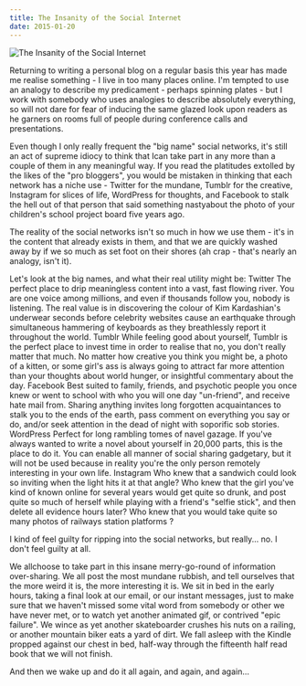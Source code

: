 ```yaml
---
title: The Insanity of the Social Internet
date: 2015-01-20
---
```


![The Insanity of the Social Internet](https://source.unsplash.com/Pll7AP6NFpY/1600x900)

Returning to writing a personal blog on a regular basis this year has made me realise something - I live in too many places online. I'm tempted to use an analogy to describe my predicament - perhaps spinning plates - but I work with somebody who uses analogies to describe absolutely everything, so will not dare for fear of inducing the same glazed look upon readers as he garners on rooms full of people during conference calls and presentations.

Even though I only really frequent the "big name" social networks, it's still an act of supreme idiocy to think that Ican take part in any more than a couple of them in any meaningful way. If you read the platitudes extolled by the likes of the "pro bloggers", you would be mistaken in thinking that each network has a niche use - Twitter for the mundane, Tumblr for the creative, Instagram for slices of life, WordPress for thoughts, and Facebook to stalk the hell out of that person that said something nastyabout the photo of your children's school project board five years ago.

The reality of the social networks isn't so much in how we use them - it's in the content that already exists in them, and that we are quickly washed away by if we so much as set foot on their shores (ah crap - that's nearly an analogy, isn't it).

Let's look at the big names, and what their real utility might be: Twitter The perfect place to drip meaningless content into a vast, fast flowing river. You are one voice among millions, and even if thousands follow you, nobody is listening. The real value is in discovering the colour of Kim Kardashian's underwear seconds before celebrity websites cause an earthquake through simultaneous hammering of keyboards as they breathlessly report it throughout the world. Tumblr While feeling good about yourself, Tumblr is the perfect place to invest time in order to realise that no, you don't really matter that much. No matter how creative you think you might be, a photo of a kitten, or some girl's ass is always going to attract far more attention than your thoughts about world hunger, or insightful commentary about the day. Facebook Best suited to family, friends, and psychotic people you once knew or went to school with who you will one day "un-friend", and receive hate mail from. Sharing anything invites long forgotten acquaintances to stalk you to the ends of the earth, pass comment on everything you say or do, and/or seek attention in the dead of night with soporific sob stories. WordPress Perfect for long rambling tomes of navel gazage. If you've always wanted to write a novel about yourself in 20,000 parts, this is the place to do it. You can enable all manner of social sharing gadgetary, but it will not be used because in reality you're the only person remotely interesting in your own life. Instagram Who knew that a sandwich could look so inviting when the light hits it at that angle? Who knew that the girl you've kind of known online for several years would get quite so drunk, and post quite so much of herself while playing with a friend's "selfie stick", and then delete all evidence hours later? Who knew that you would take quite so many photos of railways station platforms ?

I kind of feel guilty for ripping into the social networks, but really... no. I don't feel guilty at all.

We allchoose to take part in this insane merry-go-round of information over-sharing. We all post the most mundane rubbish, and tell ourselves that the more weird it is, the more interesting it is. We sit in bed in the early hours, taking a final look at our email, or our instant messages, just to make sure that we haven't missed some vital word from somebody or other we have never met, or to watch yet another animated gif, or contrived "epic failure". We wince as yet another skateboarder crushes his nuts on a railing, or another mountain biker eats a yard of dirt. We fall asleep with the Kindle propped against our chest in bed, half-way through the fifteenth half read book that we will not finish.

And then we wake up and do it all again, and again, and again...